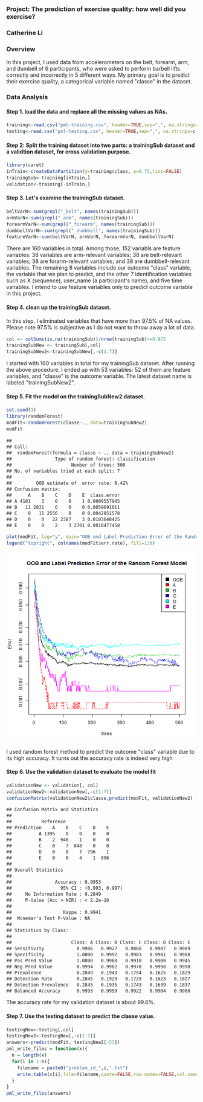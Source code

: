 ### Project: The prediction of exercise quality: how well did you exercise? 
### Catherine Li

### Overview
In this project, I used data from accelerometers on the belt, forearm, arm, and dumbell of 6 participants, who were asked to perform barbell lifts correctly and incorrectly in 5 different ways. My primary goal is to predict their exercise quality, a categorical variable named "classe" in the dataset.

### Data Analysis

#### Step 1. load the data and replace all the missing values as NAs. 


```r
training<-read.csv("pml-training.csv", header=TRUE,sep=",", na.strings=c("", "NA", "#DIV/0!"))
testing<-read.csv("pml-testing.csv", header=TRUE,sep=",", na.strings=c("", "NA", "#DIV/0!"))
```

#### Step 2: Split the training dataset into two parts: a trainingSub dataset and a validtion dataset, for cross validation purpose. 


```r
library(caret)
inTrain<-createDataPartition(y=training$class, p=0.75,list=FALSE)
trainingSub<-training[inTrain,]
validation<-training[-inTrain,]
```

#### Step 3. Let's examine the trainingSub dataset. 

```r
beltVarN<-sum(grepl("_belt", names(trainingSub)))
armVarN<-sum(grepl("_arm", names(trainingSub)))
forearmVarN<-sum(grepl("_forearm", names(trainingSub)))
dumbbellVarN<-sum(grepl("_dumbbell", names(trainingSub)))
featureVarN<-sum(beltVarN, armVarN, forearmVarN, dumbbellVarN)
```

There are 160 variables in total. Among those, 152 variabls are feature variables: 38 variables are arm-relevant variables; 38 are belt-relevant variables; 38 are forarm-relevant variables; and 38 are dumbbell-relevant variables. The remaining 8 variables include our outcome "class" variable, the variable that we plan to predict, and the other 7 identification variables such as X (sequence), user_name (a participant's name), and five time variables. I intend to use feature variables only to predict outcome variable in this project. 

#### Step 4. clean up the trainingSub dataset.
In this step, I eliminated variables that have more than 97.5% of NA values. Please note 97.5% is subjective as I do not want to throw away a lot of data.  


```r
col <- colSums(is.na(trainingSub))/nrow(trainingSub)<=0.975
trainingSubNew <- trainingSub[,col]
trainingSubNew2<-trainingSubNew[,-c(1:7)]
```

I started with 160 variables in total for my trainingSub dataset. After running the above procedure, I ended up with 53 variables: 52 of them are feature variables, and "classe" is the outcome variable. The latest dataset name is labeled "trainingSubNew2".

#### Step 5. Fit the model on the trainingSubNew2 dataset. 


```r
set.seed(1)
library(randomForest)
modFit<-randomForest(classe~., data=trainingSubNew2)
modFit
```

```
## 
## Call:
##  randomForest(formula = classe ~ ., data = trainingSubNew2) 
##                Type of random forest: classification
##                      Number of trees: 500
## No. of variables tried at each split: 7
## 
##         OOB estimate of  error rate: 0.42%
## Confusion matrix:
##      A    B    C    D    E  class.error
## A 4181    3    0    0    1 0.0009557945
## B   11 2831    6    0    0 0.0059691011
## C    0   11 2556    0    0 0.0042851578
## D    0    0   22 2387    3 0.0103648425
## E    0    0    2    3 2701 0.0018477458
```

```r
plot(modFit, log="y", main="OOB and Label Prediction Error of the Random Forest Model")
legend("topright", colnames(modFit$err.rate), fill=1:6)
```

![plot of chunk unnamed-chunk-5](figure/unnamed-chunk-5-1.png) 

I used random forest method to predict the outcome "class" variable due to its high accuracy. It turns out the accuracy rate is indeed very high  

#### Step 6. Use the validation dataset to evaluate the model fit


```r
validationNew <- validation[, col]
validationNew2<-validationNew[,-c(1:7)]
confusionMatrix(validationNew2$classe,predict(modFit, validationNew2) )
```

```
## Confusion Matrix and Statistics
## 
##           Reference
## Prediction    A    B    C    D    E
##          A 1395    0    0    0    0
##          B    2  946    1    0    0
##          C    0    7  848    0    0
##          D    0    0    7  796    1
##          E    0    0    4    1  896
## 
## Overall Statistics
##                                         
##                Accuracy : 0.9953        
##                  95% CI : (0.993, 0.997)
##     No Information Rate : 0.2849        
##     P-Value [Acc > NIR] : < 2.2e-16     
##                                         
##                   Kappa : 0.9941        
##  Mcnemar's Test P-Value : NA            
## 
## Statistics by Class:
## 
##                      Class: A Class: B Class: C Class: D Class: E
## Sensitivity            0.9986   0.9927   0.9860   0.9987   0.9989
## Specificity            1.0000   0.9992   0.9983   0.9981   0.9988
## Pos Pred Value         1.0000   0.9968   0.9918   0.9900   0.9945
## Neg Pred Value         0.9994   0.9982   0.9970   0.9998   0.9998
## Prevalence             0.2849   0.1943   0.1754   0.1625   0.1829
## Detection Rate         0.2845   0.1929   0.1729   0.1623   0.1827
## Detection Prevalence   0.2845   0.1935   0.1743   0.1639   0.1837
## Balanced Accuracy      0.9993   0.9959   0.9922   0.9984   0.9988
```

The accuracy rate for my validation dataset is about 99.6%.

#### Step 7. Use the testing dataset to predict the classe value.

```r
testingNew<-testing[,col]
testingNew2<-testingNew[,-c(1:7)]
answers<-predict(modFit, testingNew2[-53])
pml_write_files = function(x){
  n = length(x)
  for(i in 1:n){
    filename = paste0("problem_id_",i,".txt")
    write.table(x[i],file=filename,quote=FALSE,row.names=FALSE,col.names=FALSE)
  }
}
pml_write_files(answers)
```

